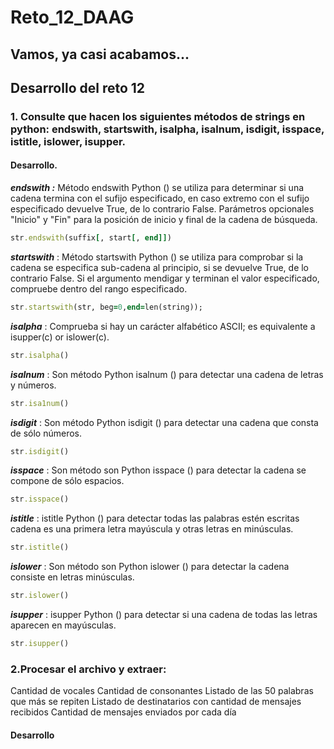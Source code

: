# Reto_12_DAAG


## Vamos, ya casi acabamos... 

## Desarrollo del reto 12

### 1. Consulte que hacen los siguientes métodos de strings en python: endswith, startswith, isalpha, isalnum, isdigit, isspace, istitle, islower, isupper.

#### Desarrollo.


***endswith :*** 
Método endswith Python () se utiliza para determinar si una cadena termina con el sufijo especificado, en caso extremo con el sufijo especificado devuelve True, de lo contrario False. Parámetros opcionales "Inicio" y "Fin" para la posición de inicio y final de la cadena de búsqueda.

```ruby
str.endswith(suffix[, start[, end]])
```


***startswith*** : Método startswith Python () se utiliza para comprobar si la cadena se especifica sub-cadena al principio, si se devuelve True, de lo contrario False. Si el argumento mendigar y terminan el valor especificado, compruebe dentro del rango especificado.

```ruby
str.startswith(str, beg=0,end=len(string));
```


***isalpha*** : Comprueba si hay un carácter alfabético ASCII; es equivalente a isupper(c) or islower(c). 

```ruby
str.isalpha()
```


***isalnum*** : Son método Python isalnum () para detectar una cadena de letras y números.

```ruby
str.isa1num()
```

***isdigit*** : Son método Python isdigit () para detectar una cadena que consta de sólo números.

```ruby
str.isdigit()
```

***isspace*** : Son método son Python isspace () para detectar la cadena se compone de sólo espacios.


```ruby
str.isspace()
```


***istitle*** : istitle Python () para detectar todas las palabras estén escritas cadena es una primera letra mayúscula y otras letras en minúsculas.


```ruby
str.istitle()
```



***islower*** : Son método son Python islower () para detectar la cadena consiste en letras minúsculas.

```ruby
str.islower()
```



***isupper*** : isupper Python () para detectar si una cadena de todas las letras aparecen en mayúsculas.

```ruby
str.isupper()
```


### 2.Procesar el archivo y extraer:

Cantidad de vocales
Cantidad de consonantes
Listado de las 50 palabras que más se repiten
Listado de destinatarios con cantidad de mensajes recibidos
Cantidad de mensajes enviados por cada día

#### Desarrollo 
